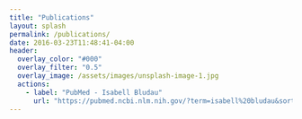 ```yaml
---
title: "Publications"
layout: splash
permalink: /publications/
date: 2016-03-23T11:48:41-04:00
header:
  overlay_color: "#000"
  overlay_filter: "0.5"
  overlay_image: /assets/images/unsplash-image-1.jpg
  actions:
    - label: "PubMed - Isabell Bludau"
      url: "https://pubmed.ncbi.nlm.nih.gov/?term=isabell%20bludau&sort=date"
---
```

